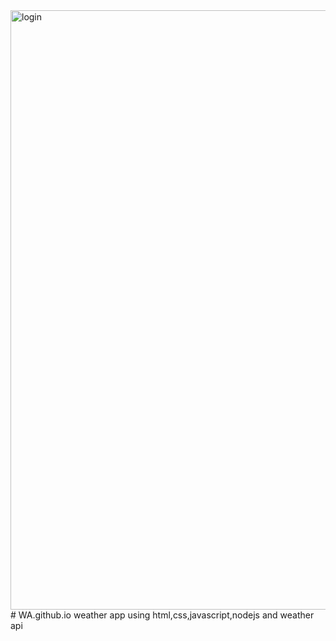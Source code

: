 <img width="959" alt="login" src="https://user-images.githubusercontent.com/88231760/235681195-4f411574-6120-4d78-888e-0965d2d7372f.png">
# WA.github.io
weather app using html,css,javascript,nodejs and weather api
